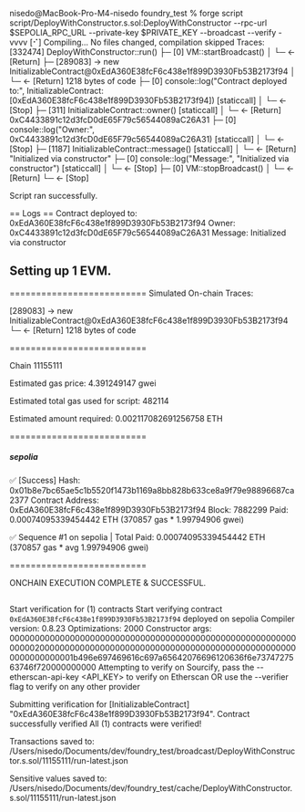 nisedo@MacBook-Pro-M4-nisedo foundry_test % forge script script/DeployWithConstructor.s.sol:DeployWithConstructor --rpc-url $SEPOLIA_RPC_URL --private-key $PRIVATE_KEY --broadcast --verify -vvvv
[⠊] Compiling...
No files changed, compilation skipped
Traces:
  [332474] DeployWithConstructor::run()
    ├─ [0] VM::startBroadcast()
    │   └─ ← [Return] 
    ├─ [289083] → new InitializableContract@0xEdA360E38fcF6c438e1f899D3930Fb53B2173f94
    │   └─ ← [Return] 1218 bytes of code
    ├─ [0] console::log("Contract deployed to:", InitializableContract: [0xEdA360E38fcF6c438e1f899D3930Fb53B2173f94]) [staticcall]
    │   └─ ← [Stop] 
    ├─ [311] InitializableContract::owner() [staticcall]
    │   └─ ← [Return] 0xC4433891c12d3fcD0dE65F79c56544089aC26A31
    ├─ [0] console::log("Owner:", 0xC4433891c12d3fcD0dE65F79c56544089aC26A31) [staticcall]
    │   └─ ← [Stop] 
    ├─ [1187] InitializableContract::message() [staticcall]
    │   └─ ← [Return] "Initialized via constructor"
    ├─ [0] console::log("Message:", "Initialized via constructor") [staticcall]
    │   └─ ← [Stop] 
    ├─ [0] VM::stopBroadcast()
    │   └─ ← [Return] 
    └─ ← [Stop] 


Script ran successfully.

== Logs ==
  Contract deployed to: 0xEdA360E38fcF6c438e1f899D3930Fb53B2173f94
  Owner: 0xC4433891c12d3fcD0dE65F79c56544089aC26A31
  Message: Initialized via constructor

## Setting up 1 EVM.
==========================
Simulated On-chain Traces:

  [289083] → new InitializableContract@0xEdA360E38fcF6c438e1f899D3930Fb53B2173f94
    └─ ← [Return] 1218 bytes of code


==========================

Chain 11155111

Estimated gas price: 4.391249147 gwei

Estimated total gas used for script: 482114

Estimated amount required: 0.002117082691256758 ETH

==========================

##### sepolia
✅  [Success] Hash: 0x01b8e7bc65ae5c1b5520f1473b1169a8bb828b633ce8a9f79e98896687ca2377
Contract Address: 0xEdA360E38fcF6c438e1f899D3930Fb53B2173f94
Block: 7882299
Paid: 0.00074095339454442 ETH (370857 gas * 1.99794906 gwei)

✅ Sequence #1 on sepolia | Total Paid: 0.00074095339454442 ETH (370857 gas * avg 1.99794906 gwei)
                                                                                                         

==========================

ONCHAIN EXECUTION COMPLETE & SUCCESSFUL.
##
Start verification for (1) contracts
Start verifying contract `0xEdA360E38fcF6c438e1f899D3930Fb53B2173f94` deployed on sepolia
Compiler version: 0.8.23
Optimizations:    2000
Constructor args: 0000000000000000000000000000000000000000000000000000000000000020000000000000000000000000000000000000000000000000000000000000001b496e697469616c697a65642076696120636f6e7374727563746f720000000000
Attempting to verify on Sourcify, pass the --etherscan-api-key <API_KEY> to verify on Etherscan OR use the --verifier flag to verify on any other provider

Submitting verification for [InitializableContract] "0xEdA360E38fcF6c438e1f899D3930Fb53B2173f94".
Contract successfully verified
All (1) contracts were verified!

Transactions saved to: /Users/nisedo/Documents/dev/foundry_test/broadcast/DeployWithConstructor.s.sol/11155111/run-latest.json

Sensitive values saved to: /Users/nisedo/Documents/dev/foundry_test/cache/DeployWithConstructor.s.sol/11155111/run-latest.json